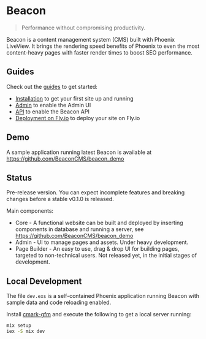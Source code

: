 # Beacon

> Performance without compromising productivity.

Beacon is a content management system (CMS) built with Phoenix LiveView. It brings the rendering speed benefits of Phoenix to even the most content-heavy pages with faster render times to boost SEO performance.

## Guides

Check out the [guides](https://github.com/BeaconCMS/beacon/tree/main/guides) to get started:

* [Installation](https://github.com/BeaconCMS/beacon/blob/main/guides/introduction/installation.md) to get your first site up and running
* [Admin](https://github.com/BeaconCMS/beacon/blob/main/guides/introduction/admin.md) to enable the Admin UI
* [API](https://github.com/BeaconCMS/beacon/blob/main/guides/introduction/api.md) to enable the Beacon API
* [Deployment on Fly.io](https://github.com/BeaconCMS/beacon/blob/main/guides/deployment/fly.md) to deploy your site on Fly.io

## Demo

A sample application running latest Beacon is available at https://github.com/BeaconCMS/beacon_demo

## Status

Pre-release version. You can expect incomplete features and breaking changes before a stable v0.1.0 is released.

Main components:
- Core - A functional website can be built and deployed by inserting components in database and running a server, see https://github.com/BeaconCMS/beacon_demo
- Admin - UI to manage pages and assets. Under heavy development.
- Page Builder - An easy to use, drag & drop UI for building pages, targeted to non-technical users. Not released yet, in the initial stages of development.

## Local Development

The file `dev.exs` is a self-contained Phoenix application running Beacon with sample data and code reloading enabled.

Install [cmark-gfm](https://github.com/github/cmark-gfm) and execute the following to get a local server running:

```sh
mix setup
iex -S mix dev
```
